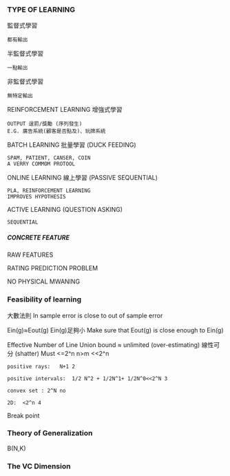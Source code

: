 ### TYPE OF LEARNING
監督式學習

	都有輸出
	
半監督式學習
		
	一點輸出

非監督式學習
	
	無特定輸出
	
REINFORCEMENT LEARNING 增強式學習
	
	OUTPUT 逞罰/獎勵 (序列發生)
	E.G. 廣告系統(顧客是否點及)、玩牌系統

BATCH LEARNING 批量學習 (DUCK FEEDING)

	SPAM, PATIENT, CANSER, COIN 
	A VERRY COMMOM PROTOOL

ONLINE LEARNING 線上學習 (PASSIVE SEQUENTIAL)

	PLA, REINFORCEMENT LEARNING
	IMPROVES HYPOTHESIS

ACTIVE LEARNING (QUESTION ASKING) 

	SEQUENTIAL

##### CONCRETE FEATURE 

RAW FEATURES

RATING PREDICTION PROBLEM

NO PHYSICAL MWANING 


### Feasibility of learning 
大數法則
In sample error is close to out of sample error


Ein(g)≈Eout(g)
Ein(g)足夠小
Make sure that Eout(g) is close enough to Ein(g)


Effective Number of Line
Union bound ≈ unlimited (over-estimating)
線性可分 (shatter)
Must <=2^n 
n>m <<2^n 
 

	positive rays:   N+1 2

	positive intervals:  1/2 N^2 + 1/2N^1+ 1/2N^0<<2^N 3

	convex set : 2^N no

	2D:  <2^n 4

Break point

### Theory of Generalization
B(N,K)

### The VC Dimension  
